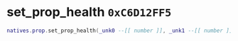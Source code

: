 # set_prop_health `0xC6D12FF5`

```lua
natives.prop.set_prop_health(_unk0 --[[ number ]], _unk1 --[[ number ]])
```